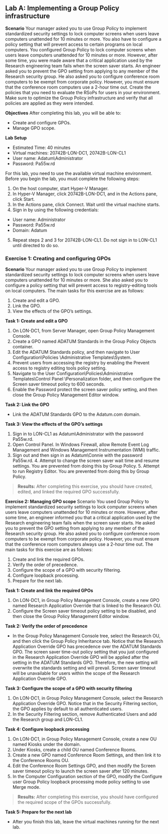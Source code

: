 ## Lab A: Implementing a Group Policy infrastructure

**Scenario**
Your manager asked you to use Group Policy to implement standardized security settings to lock computer screens when users leave computers unattended for 10 minutes or more. You also have to configure a policy setting that will prevent access to certain programs on local computers. You configured Group Policy to lock computer screens when users leave computers unattended for 10 minutes or more. However, after some time, you were made aware that a critical application used by the Research engineering team fails when the screen saver starts. An engineer asked you to prevent the GPO setting from applying to any member of the Research security group. He also asked you to configure conference room computers to be exempt from corporate policy. However, you must ensure that the conference room computers use a 2-hour time out. Create the policies that you need to evaluate the RSoPs for users in your environment. Make sure to optimize the Group Policy infrastructure and verify that all policies are applied as they were intended.

**Objectives** 
After completing this lab, you will be able to:
- Create and configure GPOs.
- Manage GPO scope. 
 
**Lab Setup**
- Estimated Time: 40 minutes
- Virtual machines: 20742B-LON-DC1, 20742B-LON-CL1
- User name: Adatum\Administrator
- Password: Pa55w.rd 

For this lab, you need to use the available virtual machine environment. Before you begin the lab, you must complete the following steps: 
1. On the host computer, start Hyper-V Manager. 
2. In Hyper-V Manager, click 20742B-LON-DC1, and in the Actions pane, click Start. 
3. In the Actions pane, click Connect. Wait until the virtual machine starts.  
4. Sign in by using the following credentials:
- User name: Administrator
- Password: Pa55w.rd
- Domain: Adatum 
5. Repeat steps 2 and 3 for 20742B-LON-CL1. Do not sign in to LON-CL1 until directed to do so. 

### Exercise 1: Creating and configuring GPOs

**Scenario**
Your manager asked you to use Group Policy to implement standardized security settings to lock computer screens when users leave computers unattended for 10 minutes or more. She also asked you to configure a policy setting that will prevent access to registry-editing tools on local computers. 
The main tasks for this exercise are as follows: 
1. Create and edit a GPO. 
2. Link the GPO. 
3. View the effects of the GPO’s settings. 

**Task 1: Create and edit a GPO** 
1. On LON-DC1, from Server Manager, open Group Policy Management Console.  
2. Create a GPO named ADATUM Standards in the Group Policy Objects container. 
3. Edit the ADATUM Standards policy, and then navigate to User Configuration\Policies \Administrative Templates\System. 
4. Prevent users from accessing the registry by enabling the Prevent access to registry editing tools policy setting. 
5. Navigate to the User Configuration\Policies\Administrative Templates\Control Panel \Personalization folder, and then configure the Screen saver timeout policy to 600 seconds. 
6. Enable the Password protect the screen saver policy setting, and then close the Group Policy Management Editor window.

**Task 2: Link the GPO**
- Link the ADATUM Standards GPO to the Adatum.com domain.

**Task 3: View the effects of the GPO’s settings** 
1. Sign in to LON-CL1 as Adatum\Administrator with the password Pa55w.rd. 
2. Open Control Panel. In Windows Firewall, allow Remote Event Log Management and Windows Management Instrumentation (WMI) traffic. 
3. Sign out and then sign in as Adatum\Connie with the password Pa55w.rd. 4. Attempt to change the screen saver wait time and resume settings. You are prevented from doing this by Group Policy. 5. Attempt to run Registry Editor. You are prevented from doing this by Group Policy. 
 
>**Results:** After completing this exercise, you should have created, edited, and linked the required GPO successfully. 

**Exercise 2: Managing GPO scope**
Scenario
You used Group Policy to implement standardized security settings to lock computer screens when users leave computers unattended for 10 minutes or more. However, after some time, an engineer informed you that a critical application used by the Research engineering team fails when the screen saver starts. He asked you to prevent the GPO setting from applying to any member of the Research security group. He also asked you to configure conference room computers to be exempt from corporate policy. However, you must ensure that the conference room computers always use a 2-hour time out. 
The main tasks for this exercise are as follows: 
1. Create and link the required GPOs. 
2. Verify the order of precedence. 
3. Configure the scope of a GPO with security filtering. 
4. Configure loopback processing. 
5. Prepare for the next lab. 

**Task 1: Create and link the required GPOs**
1. On LON-DC1, in Group Policy Management Console, create a new GPO named Research Application Override that is linked to the Research OU. 
2. Configure the Screen saver timeout policy setting to be disabled, and then close the Group Policy Management Editor window. 

**Task 2: Verify the order of precedence**
- In the Group Policy Management Console tree, select the Research OU, and then click the Group Policy Inheritance tab. Notice that the Research Application Override GPO has precedence over the ADATUM Standards GPO. The screen saver time-out policy setting that you just configured in the Research Application Override GPO will be applied after the setting in the ADATUM Standards GPO. Therefore, the new setting will overwrite the standards setting and will prevail. Screen saver timeout will be unavailable for users within the scope of the Research Application Override GPO. 

**Task 3: Configure the scope of a GPO with security filtering**
1. On LON-DC1, in Group Policy Management Console, select the Research Application Override GPO. Notice that in the Security Filtering section, the GPO applies by default to all authenticated users. 
2. In the Security Filtering section, remove Authenticated Users and add the Research group and LON-CL1. 

**Task 4: Configure loopback processing** 
1. On LON-DC1, in Group Policy Management Console, create a new OU named Kiosks under the domain. 
2. Under Kiosks, create a child OU named Conference Rooms. 
3. Create a new GPO named Conference Room Settings, and then link it to the Conference Rooms OU. 
4. Edit the Conference Room Settings GPO, and then modify the Screen saver timeout policy to launch the screen saver after 120 minutes.  
5. In the Computer Configuration section of the GPO, modify the Configure user Group Policy loopback processing mode policy setting to use Merge mode. 
 
> **Results:** After completing this exercise, you should have configured the required scope of the GPOs successfully. 


**Task 5: Prepare for the next lab**
- After you finish this lab, leave the virtual machines running for the next lab.